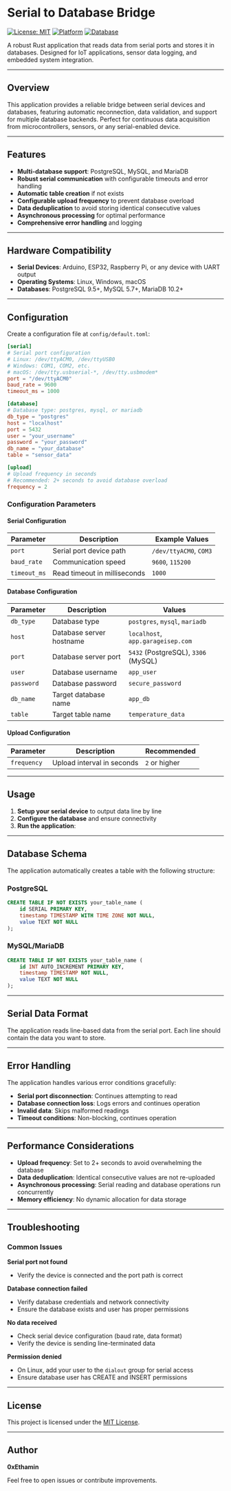 # Serial to Database Bridge

[![License: MIT](https://img.shields.io/badge/License-MIT-blue.svg)](LICENSE)
[![Platform](https://img.shields.io/badge/platform-Linux%20%7C%20Windows%20%7C%20macOS-blue)]()
[![Database](https://img.shields.io/badge/database-PostgreSQL%20%7C%20MySQL%20%7C%20MariaDB-green)]()

A robust Rust application that reads data from serial ports and stores it in databases. Designed for IoT applications, sensor data logging, and embedded system integration.

---

## Overview

This application provides a reliable bridge between serial devices and databases, featuring automatic reconnection, data validation, and support for multiple database backends. Perfect for continuous data acquisition from microcontrollers, sensors, or any serial-enabled device.

---

## Features

- **Multi-database support**: PostgreSQL, MySQL, and MariaDB
- **Robust serial communication** with configurable timeouts and error handling
- **Automatic table creation** if not exists
- **Configurable upload frequency** to prevent database overload
- **Data deduplication** to avoid storing identical consecutive values
- **Asynchronous processing** for optimal performance
- **Comprehensive error handling** and logging

---

## Hardware Compatibility

- **Serial Devices**: Arduino, ESP32, Raspberry Pi, or any device with UART output
- **Operating Systems**: Linux, Windows, macOS
- **Databases**: PostgreSQL 9.5+, MySQL 5.7+, MariaDB 10.2+

---

## Configuration

Create a configuration file at `config/default.toml`:

```toml
[serial]
# Serial port configuration
# Linux: /dev/ttyACM0, /dev/ttyUSB0
# Windows: COM1, COM2, etc.
# macOS: /dev/tty.usbserial-*, /dev/tty.usbmodem*
port = "/dev/ttyACM0"
baud_rate = 9600
timeout_ms = 1000

[database]
# Database type: postgres, mysql, or mariadb
db_type = "postgres"
host = "localhost"
port = 5432
user = "your_username"
password = "your_password"
db_name = "your_database"
table = "sensor_data"

[upload]
# Upload frequency in seconds
# Recommended: 2+ seconds to avoid database overload
frequency = 2
```

### Configuration Parameters

#### Serial Configuration
| Parameter    | Description                          | Example Values              |
|--------------|--------------------------------------|-----------------------------|
| `port`       | Serial port device path             | `/dev/ttyACM0`, `COM3`      |
| `baud_rate`  | Communication speed                  | `9600`, `115200`            |
| `timeout_ms` | Read timeout in milliseconds        | `1000`                      |

#### Database Configuration
| Parameter  | Description                    | Values                          |
|------------|--------------------------------|---------------------------------|
| `db_type`  | Database type                  | `postgres`, `mysql`, `mariadb`  |
| `host`     | Database server hostname       | `localhost`, `app.garageisep.com`   |
| `port`     | Database server port           | `5432` (PostgreSQL), `3306` (MySQL) |
| `user`     | Database username              | `app_user`                      |
| `password` | Database password              | `secure_password`               |
| `db_name`  | Target database name           | `app_db`                     |
| `table`    | Target table name              | `temperature_data`              |

#### Upload Configuration
| Parameter   | Description                     | Recommended |
|-------------|---------------------------------|-------------|
| `frequency` | Upload interval in seconds      | `2` or higher |

---

## Usage

1. **Setup your serial device** to output data line by line
2. **Configure the database** and ensure connectivity
4. **Run the application**:


---

## Database Schema

The application automatically creates a table with the following structure:

### PostgreSQL
```sql
CREATE TABLE IF NOT EXISTS your_table_name (
    id SERIAL PRIMARY KEY,
    timestamp TIMESTAMP WITH TIME ZONE NOT NULL,
    value TEXT NOT NULL
);
```

### MySQL/MariaDB
```sql
CREATE TABLE IF NOT EXISTS your_table_name (
    id INT AUTO_INCREMENT PRIMARY KEY,
    timestamp TIMESTAMP NOT NULL,
    value TEXT NOT NULL
);
```

---

## Serial Data Format

The application reads line-based data from the serial port. Each line should contain the data you want to store. 

---

## Error Handling

The application handles various error conditions gracefully:

- **Serial port disconnection**: Continues attempting to read
- **Database connection loss**: Logs errors and continues operation
- **Invalid data**: Skips malformed readings
- **Timeout conditions**: Non-blocking, continues operation

---

## Performance Considerations

- **Upload frequency**: Set to 2+ seconds to avoid overwhelming the database
- **Data deduplication**: Identical consecutive values are not re-uploaded
- **Asynchronous processing**: Serial reading and database operations run concurrently
- **Memory efficiency**: No dynamic allocation for data storage

---

## Troubleshooting

### Common Issues

**Serial port not found**
- Verify the device is connected and the port path is correct

**Database connection failed**
- Verify database credentials and network connectivity
- Ensure the database exists and user has proper permissions

**No data received**
- Check serial device configuration (baud rate, data format)
- Verify the device is sending line-terminated data

**Permission denied**
- On Linux, add your user to the `dialout` group for serial access
- Ensure database user has CREATE and INSERT permissions

---

## License

This project is licensed under the [MIT License](LICENSE).

---

## Author

**0xEthamin**

Feel free to open issues or contribute improvements.